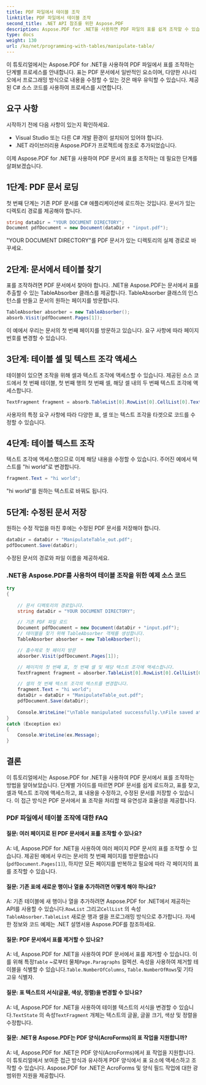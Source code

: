 ```yaml
---
title: PDF 파일에서 테이블 조작
linktitle: PDF 파일에서 테이블 조작
second_title: .NET API 참조를 위한 Aspose.PDF
description: Aspose.PDF for .NET을 사용하면 PDF 파일의 표를 쉽게 조작할 수 있습니다.
type: docs
weight: 130
url: /ko/net/programming-with-tables/manipulate-table/
---
```

이 튜토리얼에서는 Aspose.PDF for .NET을 사용하여 PDF 파일에서 표를 조작하는 단계별 프로세스를 안내합니다. 표는 PDF 문서에서 일반적인 요소이며, 다양한 시나리오에서 프로그래밍 방식으로 내용을 수정할 수 있는 것은 매우 유익할 수 있습니다. 제공된 C# 소스 코드를 사용하여 프로세스를 시연합니다.

## 요구 사항

시작하기 전에 다음 사항이 있는지 확인하세요.

- Visual Studio 또는 다른 C# 개발 환경이 설치되어 있어야 합니다.
- .NET 라이브러리용 Aspose.PDF가 프로젝트에 참조로 추가되었습니다.

이제 Aspose.PDF for .NET을 사용하여 PDF 문서의 표를 조작하는 데 필요한 단계를 살펴보겠습니다.

## 1단계: PDF 문서 로딩

첫 번째 단계는 기존 PDF 문서를 C# 애플리케이션에 로드하는 것입니다. 문서가 있는 디렉토리 경로를 제공해야 합니다.

```csharp
string dataDir = "YOUR DOCUMENT DIRECTORY";
Document pdfDocument = new Document(dataDir + "input.pdf");
```

"YOUR DOCUMENT DIRECTORY"를 PDF 문서가 있는 디렉토리의 실제 경로로 바꾸세요.

## 2단계: 문서에서 테이블 찾기

표를 조작하려면 PDF 문서에서 찾아야 합니다. .NET용 Aspose.PDF는 문서에서 표를 추출할 수 있는 TableAbsorber 클래스를 제공합니다. TableAbsorber 클래스의 인스턴스를 만들고 문서의 원하는 페이지를 방문합니다.

```csharp
TableAbsorber absorber = new TableAbsorber();
absorb.Visit(pdfDocument.Pages[1]);
```

이 예에서 우리는 문서의 첫 번째 페이지를 방문하고 있습니다. 요구 사항에 따라 페이지 번호를 변경할 수 있습니다.

## 3단계: 테이블 셀 및 텍스트 조각 액세스

테이블이 있으면 조작을 위해 셀과 텍스트 조각에 액세스할 수 있습니다. 제공된 소스 코드에서 첫 번째 테이블, 첫 번째 행의 첫 번째 셀, 해당 셀 내의 두 번째 텍스트 조각에 액세스합니다.

```csharp
TextFragment fragment = absorb.TableList[0].RowList[0].CellList[0].TextFragments[1];
```

사용자의 특정 요구 사항에 따라 다양한 표, 셀 또는 텍스트 조각을 타겟으로 코드를 수정할 수 있습니다.

## 4단계: 테이블 텍스트 조작

텍스트 조각에 액세스했으므로 이제 해당 내용을 수정할 수 있습니다. 주어진 예에서 텍스트를 "hi world"로 변경합니다.

```csharp
fragment.Text = "hi world";
```

"hi world"를 원하는 텍스트로 바꿔도 됩니다.

## 5단계: 수정된 문서 저장

원하는 수정 작업을 마친 후에는 수정된 PDF 문서를 저장해야 합니다.

```csharp
dataDir = dataDir + "ManipulateTable_out.pdf";
pdfDocument.Save(dataDir);
```

수정된 문서의 경로와 파일 이름을 제공하세요.


### .NET용 Aspose.PDF를 사용하여 테이블 조작을 위한 예제 소스 코드

```csharp
try
{
	
	// 문서 디렉토리의 경로입니다.
	string dataDir = "YOUR DOCUMENT DIRECTORY";

	// 기존 PDF 파일 로드
	Document pdfDocument = new Document(dataDir + "input.pdf");
	// 테이블을 찾기 위해 TableAbsorber 객체를 생성합니다.
	TableAbsorber absorber = new TableAbsorber();

	// 흡수체로 첫 페이지 방문
	absorber.Visit(pdfDocument.Pages[1]);

	// 페이지의 첫 번째 표, 첫 번째 셀 및 해당 텍스트 조각에 액세스합니다.
	TextFragment fragment = absorber.TableList[0].RowList[0].CellList[0].TextFragments[1];

	// 셀의 첫 번째 텍스트 조각의 텍스트를 변경합니다.
	fragment.Text = "hi world";
	dataDir = dataDir + "ManipulateTable_out.pdf";
	pdfDocument.Save(dataDir);
	
	Console.WriteLine("\nTable manipulated successfully.\nFile saved at " + dataDir);
}
catch (Exception ex)
{
	Console.WriteLine(ex.Message);
}
```

## 결론

이 튜토리얼에서는 Aspose.PDF for .NET을 사용하여 PDF 문서에서 표를 조작하는 방법을 알아보았습니다. 단계별 가이드를 따르면 PDF 문서를 쉽게 로드하고, 표를 찾고, 셀과 텍스트 조각에 액세스하고, 표 내용을 수정하고, 수정된 문서를 저장할 수 있습니다. 이 접근 방식은 PDF 문서에서 표 조작을 처리할 때 유연성과 효율성을 제공합니다.

### PDF 파일에서 테이블 조작에 대한 FAQ

#### 질문: 여러 페이지로 된 PDF 문서에서 표를 조작할 수 있나요?

A: 네, Aspose.PDF for .NET을 사용하여 여러 페이지 PDF 문서의 표를 조작할 수 있습니다. 제공된 예에서 우리는 문서의 첫 번째 페이지를 방문했습니다(`pdfDocument.Pages[1]`), 하지만 모든 페이지를 반복하고 필요에 따라 각 페이지의 표를 조작할 수 있습니다.

#### 질문: 기존 표에 새로운 행이나 열을 추가하려면 어떻게 해야 하나요?

 A: 기존 테이블에 새 행이나 열을 추가하려면 Aspose.PDF for .NET에서 제공하는 API를 사용할 수 있습니다.`RowList` 그리고`CellList` 의 속성`TableAbsorber.TableList` 새로운 행과 셀을 프로그래밍 방식으로 추가합니다. 자세한 정보와 코드 예제는 .NET 설명서용 Aspose.PDF를 참조하세요.

#### 질문: PDF 문서에서 표를 제거할 수 있나요?

 A: 네, Aspose.PDF for .NET을 사용하여 PDF 문서에서 표를 제거할 수 있습니다. 이를 위해 특정`Table` ~로부터 물체`Page.Paragraphs` 컬렉션. 속성을 사용하여 제거할 테이블을 식별할 수 있습니다.`Table.NumberOfColumns`, `Table.NumberOfRows`및 기타 고유 식별자.

#### 질문: 표 텍스트의 서식(글꼴, 색상, 정렬)을 변경할 수 있나요?

 A: 네, Aspose.PDF for .NET을 사용하여 테이블 텍스트의 서식을 변경할 수 있습니다.`TextState` 의 속성`TextFragment` 개체는 텍스트의 글꼴, 글꼴 크기, 색상 및 정렬을 수정합니다.

#### 질문: .NET용 Aspose.PDF는 PDF 양식(AcroForms)의 표 작업을 지원합니까?

A: 네, Aspose.PDF for .NET은 PDF 양식(AcroForms)에서 표 작업을 지원합니다. 이 튜토리얼에서 보여준 접근 방식과 유사하게 PDF 양식에서 표 요소에 액세스하고 조작할 수 있습니다. Aspose.PDF for .NET은 AcroForms 및 양식 필드 작업에 대한 광범위한 지원을 제공합니다.